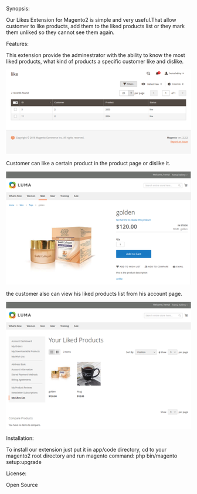 Synopsis:

Our Likes Extension for Magento2 is simple and very useful.That allow customer to like products, 
add them to the liked products list or they mark them unliked so they cannot see them again. 

Features:

This extension provide the adminestrator with the ability to know the most liked products,
what kind of products a specific customer like and dislike.

![alt text](images/likeGrid.png)

Customer can like a certain product in the product page or dislike it.

![alt text](images/productLike.png)

the customer also can view his liked products list from his account page.

![alt text](images/likedProductPage.png)

Installation:

To install our extension just put it in app/code directory, 
cd to your magento2 root directory and run magento command: 
php bin/magento setup:upgrade


License:

Open Source

